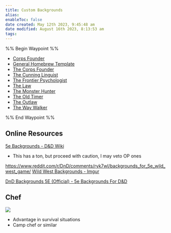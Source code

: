 ```yaml
---
title: Custom Backgrounds
alias: 
enableToc: false
date created: May 12th 2023, 9:45:48 am
date modified: August 16th 2023, 8:13:53 am
tags: 
---
```

%% Begin Waypoint %%
- [Corps Founder](./Corps%20Founder.md)
- [General Homebrew Template](./General%20Homebrew%20Template.md)
- [The Corps Founder](./The%20Corps%20Founder.md)
- [The Cunning Linguist](./The%20Cunning%20Linguist.md)
- [The Frontier Psychologist](./The%20Frontier%20Psychologist.md)
- [The Law](./The%20Law.md)
- [The Monster Hunter](./The%20Monster%20Hunter.md)
- [The Old Timer](./The%20Old%20Timer.md)
- [The Outlaw](./The%20Outlaw.md)
- [The Way Walker](./The%20Way%20Walker.md)

%% End Waypoint %%
## Online Resources
[5e Backgrounds - D&D Wiki](https://www.dandwiki.com/wiki/5e_Backgrounds)
- This has a ton, but proceed with caution, I may veto OP ones

https://www.reddit.com/r/DnD/comments/ryk7wl/backgrounds_for_5e_wild_west_game/
[Wild West Backgrounds - Imgur](https://imgur.com/a/on9ZD#XPvdcru)

[DnD Backgrounds 5E (Official) - 5e Backgrounds For D&D](https://5ebackgrounds.com/)
## Chef
![](https://i.imgur.com/2tv5xrW.jpeg)
- Advantage in survival situations
- Camp chef or similar
